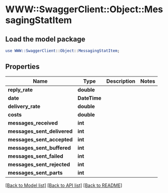 # WWW::SwaggerClient::Object::MessagingStatItem

## Load the model package
```perl
use WWW::SwaggerClient::Object::MessagingStatItem;
```

## Properties
Name | Type | Description | Notes
------------ | ------------- | ------------- | -------------
**reply_rate** | **double** |  | 
**date** | **DateTime** |  | 
**delivery_rate** | **double** |  | 
**costs** | **double** |  | 
**messages_received** | **int** |  | 
**messages_sent_delivered** | **int** |  | 
**messages_sent_accepted** | **int** |  | 
**messages_sent_buffered** | **int** |  | 
**messages_sent_failed** | **int** |  | 
**messages_sent_rejected** | **int** |  | 
**messages_sent_parts** | **int** |  | 

[[Back to Model list]](../README.md#documentation-for-models) [[Back to API list]](../README.md#documentation-for-api-endpoints) [[Back to README]](../README.md)


